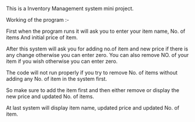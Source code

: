 This is a Inventory Management system mini project.

Working of the program :-

First when the program runs it will ask you to enter your item name, No. of items And initial price of item.

After this system will ask you for adding no.of item and new price if there is any change otherwise you can enter zero. You can also remove NO. of your item if you wish otherwise you can enter zero.

The code will not run properly if you try to remove No. of items without adding any No. of item in the system first.

So make sure to add the item first and then either remove or display the new price and updated No. of items.

At last system will display item name, updated price and updated No. of item.
